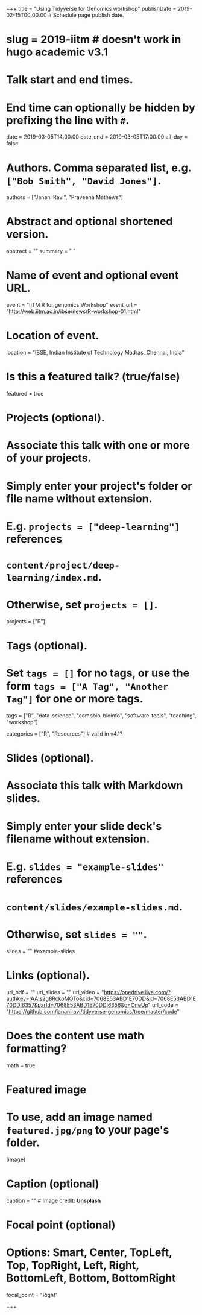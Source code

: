 +++
title = "Using Tidyverse for Genomics workshop"
publishDate = 2019-02-15T00:00:00  # Schedule page publish date.

# slug = 2019-iitm # doesn't work in hugo academic v3.1

# Talk start and end times.
#   End time can optionally be hidden by prefixing the line with `#`.
date = 2019-03-05T14:00:00
date_end = 2019-03-05T17:00:00
all_day = false

# Authors. Comma separated list, e.g. `["Bob Smith", "David Jones"]`.
authors = ["Janani Ravi", "Praveena Mathews"]

# Abstract and optional shortened version.
abstract = ""
summary = " "

# Name of event and optional event URL.
event = "IITM R for genomics Workshop"
event_url = "http://web.iitm.ac.in/ibse/news/R-workshop-01.html"

# Location of event.
location = "IBSE, Indian Institute of Technology Madras, Chennai, India"

# Is this a featured talk? (true/false)
featured = true

# Projects (optional).
#   Associate this talk with one or more of your projects.
#   Simply enter your project's folder or file name without extension.
#   E.g. `projects = ["deep-learning"]` references 
#   `content/project/deep-learning/index.md`.
#   Otherwise, set `projects = []`.
projects = ["R"]

# Tags (optional).
#   Set `tags = []` for no tags, or use the form `tags = ["A Tag", "Another Tag"]` for one or more tags.
tags = ["R", "data-science", "compbio-bioinfo", "software-tools", "teaching", "workshop"]

categories = ["R", "Resources"] # valid in v4.1?
  
# Slides (optional).
#   Associate this talk with Markdown slides.
#   Simply enter your slide deck's filename without extension.
#   E.g. `slides = "example-slides"` references 
#   `content/slides/example-slides.md`.
#   Otherwise, set `slides = ""`.
slides = "" #example-slides

# Links (optional).
url_pdf = ""
url_slides = ""
url_video = "https://onedrive.live.com/?authkey=!AAIs2g8RckoMOTo&cid=7068E53ABD1E70DD&id=7068E53ABD1E70DD!6357&parId=7068E53ABD1E70DD!6356&o=OneUp"
url_code = "https://github.com/jananiravi/tidyverse-genomics/tree/master/code"

# Does the content use math formatting?
math = true

# Featured image
# To use, add an image named `featured.jpg/png` to your page's folder. 
[image]
  # Caption (optional)
  caption = "" # Image credit: [**Unsplash**](https://unsplash.com/photos/bzdhc5b3Bxs)

  # Focal point (optional)
  # Options: Smart, Center, TopLeft, Top, TopRight, Left, Right, BottomLeft, Bottom, BottomRight
  focal_point = "Right"

+++

